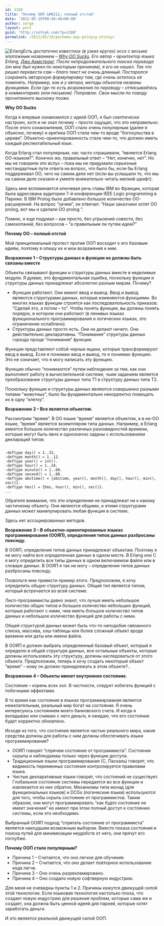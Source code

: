 ```yaml
---
id: 1168
title: 'Почему ООП &#8211; полный отстой'
date: '2012-05-19T09:48:46+00:00'
author: serge
layout: post
guid: 'http://sotnyk.com/?p=1168'
permalink: /2012/05/19/pochemu-oop-polnyiy-otstoy/
---
```


![](https://sotnyk.github.io/wp-content/uploads/2012/05/Erlang-300x255.png "Erlang")*Есть достаточно известное (в узких кругах) эссе с весьма эпатажным названием – [Why OO Sucks](http://www.sics.se/~joe/bluetail/vol1/v1_oo.html). Его автор – архитектор языка Erlang, [Джо Армстронг](http://www.sics.se/~joe/). После непродолжительного поиска перевода (он мне был нужен по некоторым причинам), я его не нашел. Так что решил перевести сам – благо текст не очень длинный. Постарался сохранить авторскую формулировку там, где очень хотелось её поменять. Например, как и у автора, методы объектов названы функциями. Если где-то есть возражения по переводу – отписывайтесь в комментариях (или письмом). Поправлю. Свои мысли по поводу прочитанного выскажу позже.*

**Why OO Sucks**

Когда я впервые ознакомился с идеей ООП, я был скептически настроен, хотя и не знал почему – просто ощущал, что это неправильно. После этого ознакомления, ООП стало очень популярным (далее я объясню, почему) и критика ООП стала чем-то вроде “богохульства в церкви”. Объектно-ориентированность стала чем-то, что должен иметь каждый респектабельный язык.

Когда Erlang стал популярным, нас часто спрашивали, “является Erlang ОО-языком?”. Конечно же, правильный ответ – “Нет, конечно, нет”. Но мы не говорили это вслух – пока мы не придумали серьезные нестандартные пути ответа на вопрос, что было бы, если бы Erlang поддерживал ОО, чего на самом деле нет (если вы услышали то, что мы на самом деле сказали и умеете внимательно читать мелкий шрифт).

Здесь мне вспоминается ключевая речь главы IBM во Франции, которая была адресована аудитории 7-й конференции IEEE Logic programming в Париже. В IBM Prolog было добавлено большое количество ОО-расширений. На вопрос “зачем”, он отвечал: “Наши заказчики хотят ОО prolog, вот мы и сделали ОО prolog “.

Помню, я еще подумал – как просто, без угрызений совести, без самокопаний, без вопросов – “а правильным ли путем идем?”

**Почему ОО – полный отстой**

Мой принципиальный протест против ООП восходит к его базовым идеям, поэтому я опишу их и мои возражения к ним.

**Возражение 1 – Структуры данных и функции не должны быть связаны вместе**

Объекты связывают функции и структуры данных вместе в неделимые модули. Я думаю, это фундаментальная ошибка, поскольку функции и структуры данных принадлежат абсолютно разным мирам. Почему?

- Функции работают. Они имеют ввод и вывод. Ввод и вывод являются структурами данных, которые изменяются функциями. Во многих языках функции строятся как последовательность приказов: “Сделай это, а потом – то”. Чтобы понять функции, вы должны понять порядок, в котором они работают (в ленивых языках функционального программирования и логических языках, это ограничение ослаблено).
- Структуры данных просто есть. Они не делают ничего. Они действительно декларативны. “Понимание” структуры данных гораздо проще “понимания” функции.

Функции представляют собой черные ящики, которые трансформируют ввод в вывод. Если я понимаю ввод и вывод, то я понимаю функцию. Это не означает, что я могу написать эту функцию.

Функции обычно “понимаются” путем наблюдения за тем, как они выполняют работу в вычислительной системе, чьим заданием является преобразование структуры данных типа T1 в структуру данных типа T2.

Поскольку функции и структуры данных являются совершенно разными типами “животных”, было бы фундаментально некорректно помещать их в одну “клетку”.

**Возражение 2 – Все является объектом.**

Рассмотрим “время”. В ОО языке “время” является объектом, а в не-ОО языке, “время” является экземпляром типа данных. Например, в Erlang имеется большое количество различных разновидностей времени, которые могут быть явно и однозначно заданы с использованием деклараций типов:

```

-deftype day() = 1..31.
-deftype month() = 1..12.
-deftype year() = int().
-deftype hour() = 1..24.
-deftype minute() = 1..60.
-deftype second() = 1..60.
-deftype abstime() = {abstime, year(), month(), day(), hour(), min(), sec()}.
-deftype hms() = {hms, hour(), min(), sec()}.
...
```

Обратите внимание, что эти определения не принадлежат ни к какому частичному объекту. Они являются общими, и этими структурами данных может манипулировать любая функция в системе.

Здесь нет ассоциированных методов.

**Возражение 3 – В объектно-ориентированных языках программирования (ООЯП), определения типов данных разбросаны повсюду.**

В ООЯП, определения типов данных принадлежат объектам. Поэтому я не могу найти все определенная данных в одном месте. В Erlang или C я могу определить все типы данных в одном включаемом файле или в словаре данных. В ООЯП я так не могу – определения типов данных разбросаны повсюду.

Позвольте мне привести пример этого. Предположим, я хочу определить общую структуру данных. Общий тип является типом, который встречается во всей системе.

Лисп-программисты давно знают, что лучше иметь небольшое количество общих типов и большое количество небольших функций, которые работают с ними, чем иметь большое количество типов данных и небольшое количество функций для работы с ними.

Общей структурой данных может быть что-то наподобие связанного списка, массива, хэш-таблицы или более сложный объект вроде времени или даты или имени файла.

В ООЯП я должен выбрать определенный базовый объект, который я определю в общей структуре данных, все остальные объекты, которые должны использовать эту структуру, должны наследоваться от этого объекта. Предположим, теперь я хочу создать некоторый объект “время” – кому он должен принадлежать в этом объекте?..

**Возражение 4 – Объекты имеют внутреннее состояние.**

Состояние – корень всех зол. В частности, следует избегать функций с побочными эффектами.

В то время как состояние в языках программирования является нежелательным, реальный мир богат на состояния. Я очень интересуюсь состоянием моего банковского счета. И когда я вкладываю или снимаю с него деньги, я ожидаю, что его состояние будет корректно обновлено.

Исходя из того, что состояние является частью реального мира, какие средства должны для работы с ним должны обеспечивать языки программирования?

- ООЯП говорят “спрячем состояние от программиста”. Состояния скрыты и наблюдаемы только через функции доступа.
- Традиционные языки программирования (С, Паскаль) говорят, что видимость переменных состояния контролируется правилами языка.
- Чистые декларативные языки говорят, что состояний не существует. Глобальное состояние системы передается во все функции и извлекается из них обратно. Механизмы типа монад (для функциональных языков) и DCGs (логические языки) используются для того, чтобы скрыть состояние от программистов. Таким образом, они могут программировать “как будто состояние не имеет значения” но имеют при этом полный доступ к состоянию системы, если это необходимо.

Выбранный ООЯП подход “спрятать состояние от программиста” является наихудшим возможным выбором. Вместо показа состояния и поиска путей для минимизации неудобств от него, они прячут его поглубже.

**Почему ООП стало популярным?**

- Причина 1 – Считается, что оно легкое для обучения.
- Причина 2 – Считается, что оно делает повторное использование кода легче.
- Причина 3 – Оно очень разрекламировано.
- Причина 4 – Оно создало новую софтверную индустрию.

Для меня не очевидны пункты 1 и 2. Причины кажутся движущей силой этой технологии. Если языковая технология настолько плоха, что создает новую индустрию для решения проблем, которые сама же и создает, она должна быть ценной идеей для парней, которые хотят заработать деньги.

И это является реальной движущей силой ООП.